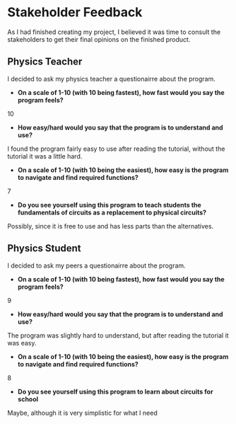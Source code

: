 # Stakeholder Feedback

As I had finished creating my project, I believed it was time to consult the stakeholders to get their final opinions on the finished product.

## Physics Teacher

I decided to ask my physics teacher a questionairre about the program.

- **On a scale of 1-10 (with 10 being fastest), how fast would you say the program feels?**

10

- **How easy/hard would you say that the program is to understand and use?**

I found the program fairly easy to use after reading the tutorial, without the tutorial it was a little hard.

- **On a scale of 1-10 (with 10 being the easiest), how easy is the program to navigate and find required functions?**

7

- **Do you see yourself using this program to teach students the fundamentals of circuits as a replacement to physical circuits?**

Possibly, since it is free to use and has less parts than the alternatives.


## Physics Student


I decided to ask my peers a questionairre about the program.

- **On a scale of 1-10 (with 10 being fastest), how fast would you say the program feels?**

9

- **How easy/hard would you say that the program is to understand and use?**

The program was slightly hard to understand, but after reading the tutorial it was easy.

- **On a scale of 1-10 (with 10 being the easiest), how easy is the program to navigate and find required functions?**

8

- **Do you see yourself using this program to learn about circuits for school**

Maybe, although it is very simplistic for what I need
